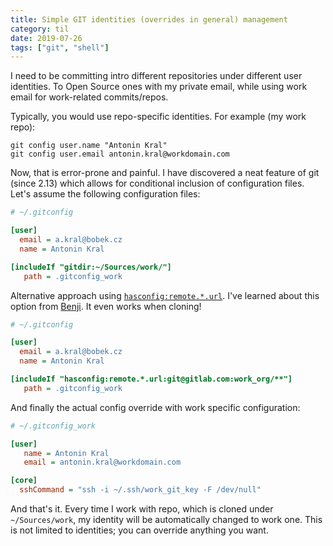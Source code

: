 ```yaml
---
title: Simple GIT identities (overrides in general) management
category: til
date: 2019-07-26
tags: ["git", "shell"]
---
```


I need to be committing intro different repositories under different user identities. To Open Source ones with my private email, while using work email for work-related commits/repos.

Typically, you would use repo-specific identities. For example (my work repo):

```shell
git config user.name "Antonin Kral"
git config user.email antonin.kral@workdomain.com
```

Now, that is error-prone and painful. I have discovered a neat feature of git (since 2.13) which allows for conditional inclusion of configuration files. Let's assume the following configuration files:

```ini
# ~/.gitconfig

[user]
  email = a.kral@bobek.cz
  name = Antonin Kral

[includeIf "gitdir:~/Sources/work/"]
   path = .gitconfig_work
```

Alternative approach using [`hasconfig:remote.*.url`](https://git-scm.com/docs/git-config#Documentation/git-config.txt-codehasconfigremoteurlcode). I've learned about this option from [Benji](https://www.benji.dog/articles/git-config/). It even works when cloning!

```ini
# ~/.gitconfig

[user]
  email = a.kral@bobek.cz
  name = Antonin Kral

[includeIf "hasconfig:remote.*.url:git@gitlab.com:work_org/**"]
   path = .gitconfig_work
```

And finally the actual config override with work specific configuration:

```ini
# ~/.gitconfig_work

[user]
   name = Antonin Kral
   email = antonin.kral@workdomain.com

[core]
  sshCommand = "ssh -i ~/.ssh/work_git_key -F /dev/null"
```

And that's it. Every time I work with repo, which is cloned under `~/Sources/work`, my identity will be automatically changed to work one. This is not limited to identities; you can override anything you want.
